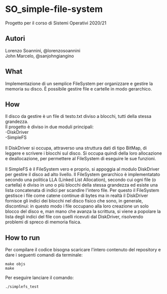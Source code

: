 # SO_simple-file-system
Progetto per il corso di Sistemi Operativi 2020/21

## Autori
Lorenzo Soannini, @lorenzosoannini\
John Marcelo, @sanjohngiangino

## What
Implementazione di un semplice FileSystem per organizzare e gestire la memoria su disco.
È possibile gestire file e cartelle in modo gerarchico.

## How
Il disco da gestire è un file di testo.txt diviso a blocchi, tutti della stessa grandezza.\
Il progetto è diviso in due moduli principali:\
-DiskDriver\
-SimpleFS\
\
Il DiskDriver si occupa, attraverso una struttura dati di tipo BitMap, di leggere e scrivere i blocchi sul disco. Si occupa quindi della loro allocazione e deallocazione, per permettere al FileSystem di eseguire le sue funzioni.\
\
Il SimpleFS è il FileSystem vero e proprio, si appoggia al modulo DiskDriver per gestire il disco ad alto livello. Il FileSystem gerarchico è implementatato secondo una politica LLA (Linked List Allocation), secondo cui ogni file (o cartella) è diviso in uno o più blocchi della stessa grandezza ed esiste una lista concatenata di indici per scandire l'intero file. Per questo il FileSystem gestisce i file come catene continue di bytes ma in realtà il DiskDriver fornisce gli indici dei blocchi nel disco fisico che sono, in generale, discontinui: in questo modo i file occupano alla loro creazione un solo blocco del disco e, man mano che avanza la scrittura, si viene a popolare la lista degli indici del file con quelli ricevuti dal DiskDriver, risolvendo problemi di spreco di memoria fisica.

## How to run
Per compilare il codice bisogna scaricare l'intero contenuto del repository e dare i seguenti comandi da terminale:

```
make objs
make
```

Per eseguire lanciare il comando:

```
./simplefs_test
```
